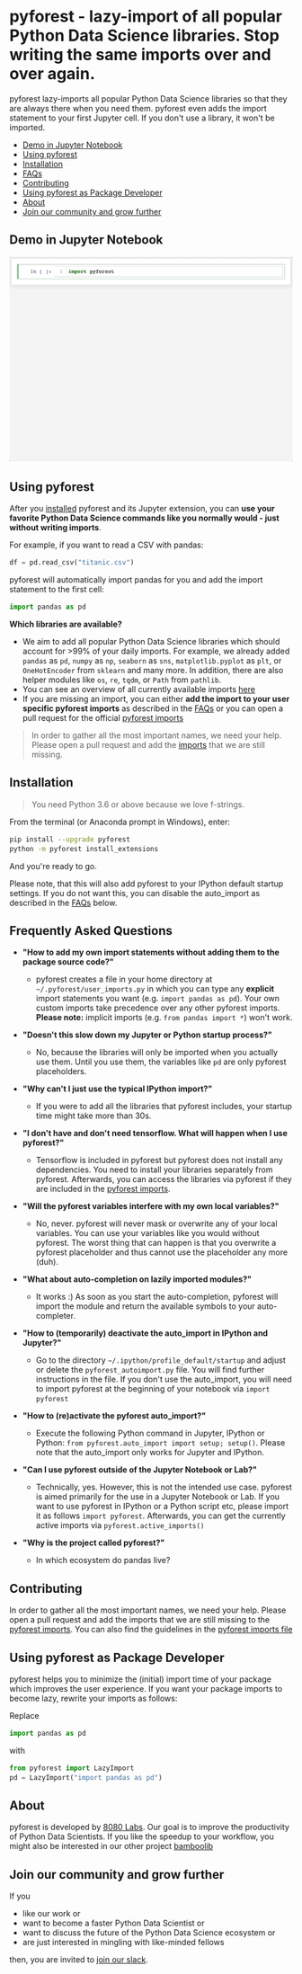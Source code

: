 # pyforest - lazy-import of all popular Python Data Science libraries. Stop writing the same imports over and over again.

pyforest lazy-imports all popular Python Data Science libraries so that they are always there when you need them. pyforest even adds the import statement to your first Jupyter cell. If you don't use a library, it won't be imported.

- [Demo in Jupyter Notebook](#demo-in-jupyter-notebook)
- [Using pyforest](#using-pyforest)
- [Installation](#installation)
- [FAQs](#frequently-asked-questions)
- [Contributing](#contributing)
- [Using pyforest as Package Developer](#using-pyforest-as-package-developer)
- [About](#about)
- [Join our community and grow further](#join-our-community-and-grow-further)



## Demo in Jupyter Notebook
![demo](examples/assets/pyforest_demo_in_jupyter.gif)


## Using pyforest

After you [installed](#installation) pyforest and its Jupyter extension, you can __use your favorite Python Data Science commands like you normally would - just without writing imports__.

For example, if you want to read a CSV with pandas:

```python
df = pd.read_csv("titanic.csv")
```

pyforest will automatically import pandas for you and add the import statement to the first cell:
```python
import pandas as pd
```


__Which libraries are available?__
- We aim to add all popular Python Data Science libraries which should account for >99% of your daily imports. For example, we already added `pandas` as `pd`, `numpy` as `np`, `seaborn` as `sns`, `matplotlib.pyplot` as `plt`, or `OneHotEncoder` from `sklearn` and many more. In addition, there are also helper modules like `os`, `re`, `tqdm`, or `Path` from `pathlib`.
- You can see an overview of all currently available imports [here](src/pyforest/_imports.py)
- If you are missing an import, you can either __add the import to your user specific pyforest imports__ as described in the [FAQs](#frequently-asked-questions) or you can open a pull request for the official [pyforest imports](src/pyforest/_imports.py)

> In order to gather all the most important names, we need your help. Please open a pull request and add the [imports](src/pyforest/_imports.py) that we are still missing.


## Installation

> You need Python 3.6 or above because we love f-strings.

From the terminal (or Anaconda prompt in Windows), enter:

```bash
pip install --upgrade pyforest
python -m pyforest install_extensions
```

And you're ready to go.

Please note, that this will also add pyforest to your IPython default startup settings. If you do not want this, you can disable the auto_import as described in the [FAQs](#frequently-asked-questions) below.


## Frequently Asked Questions

- __"How to add my own import statements without adding them to the package source code?"__
    - pyforest creates a file in your home directory at `~/.pyforest/user_imports.py` in which you can type any **explicit** import statements you want (e.g. `import pandas as pd`). Your own custom imports take precedence over any other pyforest imports. **Please note:** implicit imports (e.g. `from pandas import *`) won't work.

- __"Doesn't this slow down my Jupyter or Python startup process?"__
    - No, because the libraries will only be imported when you actually use them. Until you use them, the variables like `pd` are only pyforest placeholders.

- __"Why can't I just use the typical IPython import?"__
    - If you were to add all the libraries that pyforest includes, your startup time might take more than 30s.

- __"I don't have and don't need tensorflow. What will happen when I use pyforest?"__
    - Tensorflow is included in pyforest but pyforest does not install any dependencies. You need to install your libraries separately from pyforest. Afterwards, you can access the libraries via pyforest if they are included in the [pyforest imports](src/pyforest/_imports.py).

- __"Will the pyforest variables interfere with my own local variables?"__
    - No, never. pyforest will never mask or overwrite any of your local variables. You can use your variables like you would without pyforest. The worst thing that can happen is that you overwrite a pyforest placeholder and thus cannot use the placeholder any more (duh).

- __"What about auto-completion on lazily imported modules?"__
    - It works :) As soon as you start the auto-completion, pyforest will import the module and return the available symbols to your auto-completer.

- __"How to (temporarily) deactivate the auto_import in IPython and Jupyter?"__
    - Go to the directory `~/.ipython/profile_default/startup` and adjust or delete the `pyforest_autoimport.py` file. You will find further instructions in the file. If you don't use the auto_import, you will need to import pyforest at the beginning of your notebook via `import pyforest`

- __"How to (re)activate the pyforest auto_import?"__
    - Execute the following Python command in Jupyter, IPython or Python: `from pyforest.auto_import import setup; setup()`. Please note that the auto_import only works for Jupyter and IPython.

- __"Can I use pyforest outside of the Jupyter Notebook or Lab?"__
    - Technically, yes. However, this is not the intended use case. pyforest is aimed primarily for the use in a Jupyter Notebook or Lab. If you want to use pyforest in IPython or a Python script etc, please import it as follows `import pyforest`. Afterwards, you can get the currently active imports via `pyforest.active_imports()`

- __"Why is the project called pyforest?"__
    - In which ecosystem do pandas live?


## Contributing
In order to gather all the most important names, we need your help. Please open a pull request and add the imports that we are still missing to the [pyforest imports](src/pyforest/_imports.py). You can also find the guidelines in the [pyforest imports file](src/pyforest/_imports.py)


## Using pyforest as Package Developer
pyforest helps you to minimize the (initial) import time of your package which improves the user experience. If you want your package imports to become lazy, rewrite your imports as follows:

Replace

```python
import pandas as pd
```

with

```python
from pyforest import LazyImport
pd = LazyImport("import pandas as pd")
```


## About
pyforest is developed by [8080 Labs](https://8080labs.com). Our goal is to improve the productivity of Python Data Scientists. If you like the speedup to your workflow, you might also be interested in our other project [bamboolib](https://bamboolib.com)


## Join our community and grow further
If you
- like our work or
- want to become a faster Python Data Scientist or
- want to discuss the future of the Python Data Science ecosystem or
- are just interested in mingling with like-minded fellows

then, you are invited to [join our slack](https://join.slack.com/t/fasterpyds/shared_invite/enQtNzYxMTMzMDQ4MDk3LTYyNGRiNTE0OGJkNDEzZGRjNjg2Y2I0YWRlNTlmOGUxMjY5MDY5Yjg1MjliM2QwNmNhZmI3N2MxMmY3MGNiODA).
